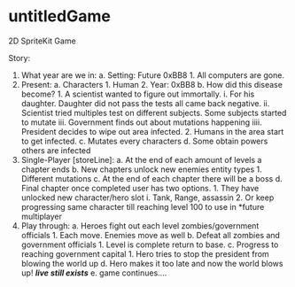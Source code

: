 # untitledGame
2D SpriteKit Game

Story:
  1. What year are we in:
      a. Setting: Future 0xBB8
          1. All computers are gone.
  3. Present:
      a. Characters
          1. Human
          2. Year: 0xBB8
      b. How did this disease become?
          1. A scientist wanted to figure out immortally.
              i. For his daughter. Daughter did not pass the tests all came back negative.
             ii. Scientist tried multiples test on different subjects. Some subjects started to mutate
            iii. Government finds out about mutations happening 
           iiii. President decides to wipe out area infected.
          2. Humans in the area start to get infected.
      c. Mutates every characters
      d. Some obtain powers others are infected
  4. Single-Player [storeLine]:
      a. At the end of each amount of levels a chapter ends
      b. New chapters unlock new enemies entity types
          1. Different mutations
      c. At the end of each chapter there will be a boss
      d. Final chapter once completed user has two options.
          1. They have unlocked new character/hero slot
             i. Tank, Range, assassin
          2. Or keep progressing same character till reaching level 100 to use in *future multiplayer
  5. Play through:
      a. Heroes fight out each level zombies/government officials
          1. Each move. Enemies move as well
      b. Defeat all zombies and government officials
          1. Level is complete return to base.
      c. Progress to reaching government capital
          1. Hero tries to stop the president from blowing the world up
      d. Hero makes it too late and now the world blows up! ***live still exists*** 
      e. game continues....

